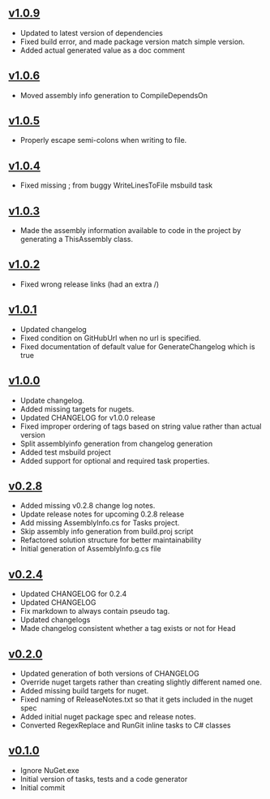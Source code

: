 ## [v1.0.9](https://github.com/kzu/SemanticGit/releases/tag/v1.0.9)
- Updated to latest version of dependencies
- Fixed build error, and made package version match simple version.
- Added actual generated value as a doc comment

## [v1.0.6](https://github.com/kzu/SemanticGit/releases/tag/v1.0.6)
- Moved assembly info generation to CompileDependsOn

## [v1.0.5](https://github.com/kzu/SemanticGit/releases/tag/v1.0.5)
- Properly escape semi-colons when writing to file.

## [v1.0.4](https://github.com/kzu/SemanticGit/releases/tag/v1.0.4)
- Fixed missing ; from buggy WriteLinesToFile msbuild task

## [v1.0.3](https://github.com/kzu/SemanticGit/releases/tag/v1.0.3)
- Made the assembly information available to code in the project by generating a ThisAssembly class.

## [v1.0.2](https://github.com/kzu/SemanticGit/releases/tag/v1.0.2)
- Fixed wrong release links (had an extra /)

## [v1.0.1](https://github.com/kzu/SemanticGit/releases/tag/v1.0.1)
- Updated changelog
- Fixed condition on GitHubUrl when no url is specified.
- Fixed documentation of default value for GenerateChangelog which is true

## [v1.0.0](https://github.com/kzu/SemanticGit/releases/tag/v1.0.0)
- Update changelog.
- Added missing targets for nugets.
- Updated CHANGELOG for v1.0.0 release
- Fixed improper ordering of tags based on string value rather than actual version
- Split assemblyinfo generation from changelog generation
- Added test msbuild project
- Added support for optional and required task properties.

## [v0.2.8](https://github.com/kzu/SemanticGit/releases/tag/v0.2.8)
- Added missing v0.2.8 change log notes.
- Update release notes for upcoming 0.2.8 release
- Add missing AssemblyInfo.cs for Tasks project.
- Skip assembly info generation from build.proj script
- Refactored solution structure for better maintainability
- Initial generation of AssemblyInfo.g.cs file

## [v0.2.4](https://github.com/kzu/SemanticGit/releases/tag/v0.2.4)
- Updated CHANGELOG for 0.2.4
- Updated CHANGELOG
- Fix markdown to always contain pseudo tag.
- Updated changelogs
- Made changelog consistent whether a tag exists or not for Head

## [v0.2.0](https://github.com/kzu/SemanticGit/releases/tag/v0.2.0)
- Updated generation of both versions of CHANGELOG
- Override nuget targets rather than creating slightly different named one.
- Added missing build targets for nuget.
- Fixed naming of ReleaseNotes.txt so that it gets included in the nuget spec
- Added initial nuget package spec and release notes.
- Converted RegexReplace and RunGit inline tasks to C# classes

## [v0.1.0](https://github.com/kzu/SemanticGit/releases/tag/v0.1.0)
- Ignore NuGet.exe
- Initial version of tasks, tests and a code generator
- Initial commit

